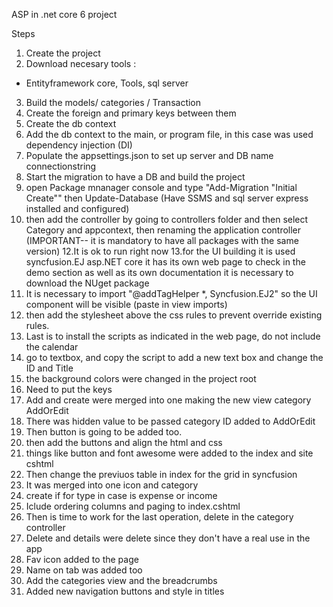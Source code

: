 ASP in .net core 6 project

Steps

1. Create the project
2. Download necesary tools :

- Entityframework core, Tools, sql server

3. Build the models/ categories / Transaction
4. Create the foreign and primary keys between them
5. Create the db context
6. Add the db context to the main, or program file, in this case was used dependency injection (DI)
7. Populate the appsettings.json to set up server and DB name connectionstring
8. Start the migration to have a DB and build the project
9. open Package mnanager console and type "Add-Migration "Initial Create"" then Update-Database (Have SSMS and sql server express installed and configured)
10. then add the controller by going to controllers folder and then select Category and appcontext, then renaming the application controller (IMPORTANT-- it is mandatory to have all packages with the same version)
    12.It is ok to run right now
    13.for the UI building it is used syncfusion.EJ asp.NET core it has its own web page to check in the demo section as well as its own documentation it is necessary to download the NUget package
11. It is necessary to import "@addTagHelper \*, Syncfusion.EJ2" so the UI component will be visible (paste in view imports)
12. then add the stylesheet above the css rules to prevent override existing rules.
13. Last is to install the scripts as indicated in the web page, do not include the calendar
14. go to textbox, and copy the script to add a new text box and change the ID and Title
15. the background colors were changed in the project root
16. Need to put the keys
17. Add and create were merged into one making the new view category AddOrEdit
18. There was hidden value to be passed category ID added to AddOrEdit
19. Then button is going to be added too.
20. then add the buttons and align the html and css
21. things like button and font awesome were added to the index and site cshtml
22. Then change the previuos table in index for the grid in syncfusion
23. It was merged into one icon and category
24. create if for type in case is expense or income
25. Iclude ordering columns and paging to index.cshtml
26. Then is time to work for the last operation, delete in the category controller
27. Delete and details were delete since they don't have a real use in the app
28. Fav icon added to the page
29. Name on tab was added too
30. Add the categories view and the breadcrumbs  
31. Added new navigation buttons and style in titles
 